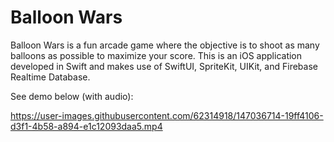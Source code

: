 # Balloon Wars

Balloon Wars is a fun arcade game where the objective is to shoot as many balloons as possible to maximize your score. This is an iOS application developed in Swift and makes use of SwiftUI, SpriteKit, UIKit, and Firebase Realtime Database.

See demo below (with audio):

https://user-images.githubusercontent.com/62314918/147036714-19ff4106-d3f1-4b58-a894-e1c12093daa5.mp4
